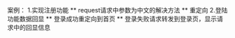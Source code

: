 案例：
	1.实现注册功能
		** request请求中参数为中文的解决方法
		** 重定向
	2.登陆功能数据回显
		** 登录成功重定向到首页
		** 登录失败请求转发到登录页，显示请求中的回显信息